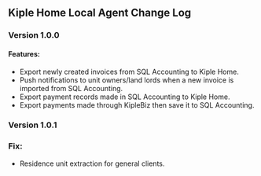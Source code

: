 ## Kiple Home Local Agent Change Log

### Version 1.0.0

#### Features:

- Export newly created invoices from SQL Accounting to Kiple Home. 
- Push notifications to unit owners/land lords when a new invoice is imported from SQL Accounting.
- Export payment records made in SQL Accounting to Kiple Home.
- Export payments made through KipleBiz then save it to SQL Accounting. 


### Version 1.0.1 

### Fix: 

- Residence unit extraction for general clients.